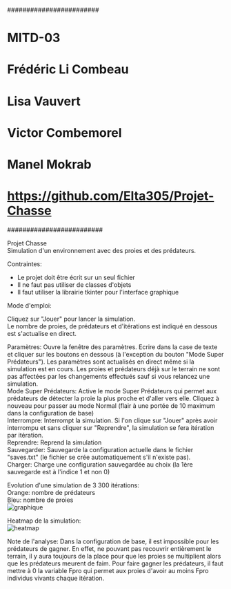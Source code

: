 ########################
# MITD-03
# Frédéric Li Combeau
# Lisa Vauvert
# Victor Combemorel
# Manel Mokrab
# https://github.com/Elta305/Projet-Chasse
#########################

Projet Chasse  
Simulation d'un environnement avec des proies et des prédateurs.  

Contraintes:
- Le projet doit être écrit sur un seul fichier  
- Il ne faut pas utiliser de classes d'objets  
- Il faut utiliser la librairie tkinter pour l'interface graphique  

Mode d'emploi:

Cliquez sur "Jouer" pour lancer la simulation.  
Le nombre de proies, de prédateurs et d'itérations est indiqué en dessous est s'actualise en direct.  

Paramètres: Ouvre la fenêtre des paramètres. Ecrire dans la case de texte et cliquer sur les boutons en dessous (à l'exception du bouton "Mode Super Prédateurs"). Les paramètres sont actualisés en direct même si la simulation est en cours. Les proies et prédateurs déjà sur le terrain ne sont pas affectées par les changements effectués sauf si vous relancez une simulation.  
Mode Super Prédateurs: Active le mode Super Prédateurs qui permet aux prédateurs de détecter la proie la plus proche et d'aller vers elle. Cliquez à nouveau pour passer au mode Normal (flair à une portée de 10 maximum dans la configuration de base)  
Interrompre: Interrompt la simulation. Si l'on clique sur "Jouer" après avoir interrompu et sans cliquer sur "Reprendre", la simulation se fera itération par itération.  
Reprendre: Reprend la simulation  
Sauvegarder: Sauvegarde la configuration actuelle dans le fichier "saves.txt" (le fichier se crée automatiquement s'il n'existe pas).  
Charger: Charge une configuration sauvegardée au choix (la 1ère sauvegarde est à l'indice 1 et non 0)  


Evolution d'une simulation de 3 300 itérations:  
Orange: nombre de prédateurs  
Bleu: nombre de proies  
![graphique](https://media.discordapp.net/attachments/902559091703029765/971737377636745236/proiespred.png)  

Heatmap de la simulation:  
![heatmap](https://media.discordapp.net/attachments/902559091703029765/971737378119098428/proiespredheatmap.png)  

Note de l'analyse:
Dans la configuration de base, il est impossible pour les prédateurs de gagner. En effet, ne pouvant pas recouvrir entièrement le terrain, il y aura toujours de la place pour que les proies se multiplient alors que les prédateurs meurent de faim. Pour faire gagner les prédateurs, il faut mettre à 0 la variable Fpro qui permet aux proies d'avoir au moins Fpro individus vivants chaque itération.

